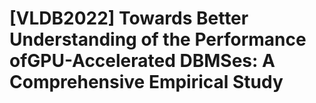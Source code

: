 # [VLDB2022] Towards Better Understanding of the Performance ofGPU-Accelerated DBMSes: A Comprehensive Empirical Study
